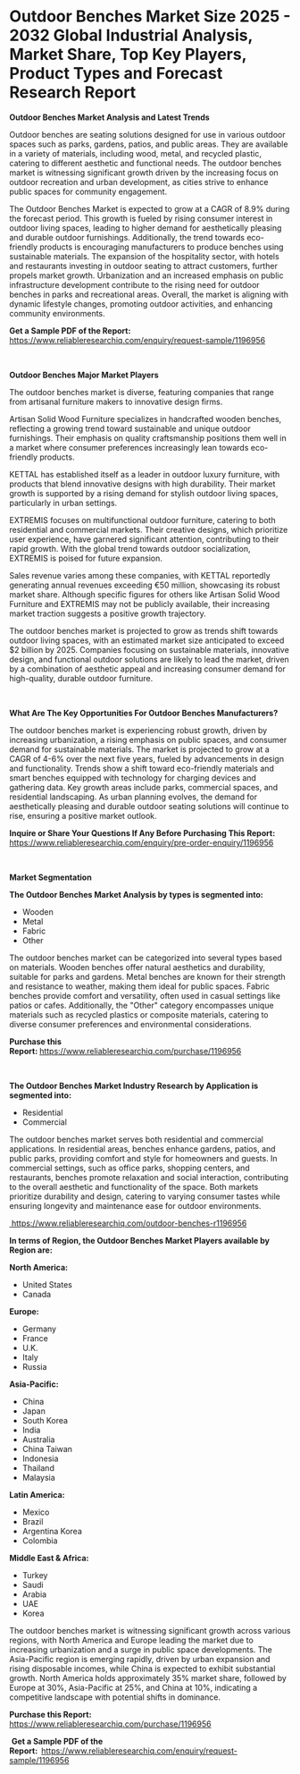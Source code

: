 <p><h1>Outdoor Benches Market Size 2025 - 2032 Global Industrial Analysis, Market Share, Top Key Players, Product Types and Forecast Research Report</h1></p><p><strong>Outdoor Benches Market Analysis and Latest Trends</strong></p>
<p><p>Outdoor benches are seating solutions designed for use in various outdoor spaces such as parks, gardens, patios, and public areas. They are available in a variety of materials, including wood, metal, and recycled plastic, catering to different aesthetic and functional needs. The outdoor benches market is witnessing significant growth driven by the increasing focus on outdoor recreation and urban development, as cities strive to enhance public spaces for community engagement.</p><p>The Outdoor Benches Market is expected to grow at a CAGR of 8.9% during the forecast period. This growth is fueled by rising consumer interest in outdoor living spaces, leading to higher demand for aesthetically pleasing and durable outdoor furnishings. Additionally, the trend towards eco-friendly products is encouraging manufacturers to produce benches using sustainable materials. The expansion of the hospitality sector, with hotels and restaurants investing in outdoor seating to attract customers, further propels market growth. Urbanization and an increased emphasis on public infrastructure development contribute to the rising need for outdoor benches in parks and recreational areas. Overall, the market is aligning with dynamic lifestyle changes, promoting outdoor activities, and enhancing community environments.</p></p>
<p><strong>Get a Sample PDF of the Report:&nbsp;</strong> <a href="https://www.reliableresearchiq.com/enquiry/request-sample/1196956?utm_campaign=3124&utm_medium=2&utm_source=Github&utm_content=ia&utm_term=15042025&utm_id=outdoor-benches">https://www.reliableresearchiq.com/enquiry/request-sample/1196956</a></p>
<p>&nbsp;</p>
<p><strong>Outdoor Benches Major Market Players</strong></p>
<p><p>The outdoor benches market is diverse, featuring companies that range from artisanal furniture makers to innovative design firms. </p><p>Artisan Solid Wood Furniture specializes in handcrafted wooden benches, reflecting a growing trend toward sustainable and unique outdoor furnishings. Their emphasis on quality craftsmanship positions them well in a market where consumer preferences increasingly lean towards eco-friendly products. </p><p>KETTAL has established itself as a leader in outdoor luxury furniture, with products that blend innovative designs with high durability. Their market growth is supported by a rising demand for stylish outdoor living spaces, particularly in urban settings. </p><p>EXTREMIS focuses on multifunctional outdoor furniture, catering to both residential and commercial markets. Their creative designs, which prioritize user experience, have garnered significant attention, contributing to their rapid growth. With the global trend towards outdoor socialization, EXTREMIS is poised for future expansion.</p><p>Sales revenue varies among these companies, with KETTAL reportedly generating annual revenues exceeding €50 million, showcasing its robust market share. Although specific figures for others like Artisan Solid Wood Furniture and EXTREMIS may not be publicly available, their increasing market traction suggests a positive growth trajectory.</p><p>The outdoor benches market is projected to grow as trends shift towards outdoor living spaces, with an estimated market size anticipated to exceed $2 billion by 2025. Companies focusing on sustainable materials, innovative design, and functional outdoor solutions are likely to lead the market, driven by a combination of aesthetic appeal and increasing consumer demand for high-quality, durable outdoor furniture.</p></p>
<p>&nbsp;</p>
<p><strong>What Are The Key Opportunities For Outdoor Benches Manufacturers?</strong></p>
<p><p>The outdoor benches market is experiencing robust growth, driven by increasing urbanization, a rising emphasis on public spaces, and consumer demand for sustainable materials. The market is projected to grow at a CAGR of 4-6% over the next five years, fueled by advancements in design and functionality. Trends show a shift toward eco-friendly materials and smart benches equipped with technology for charging devices and gathering data. Key growth areas include parks, commercial spaces, and residential landscaping. As urban planning evolves, the demand for aesthetically pleasing and durable outdoor seating solutions will continue to rise, ensuring a positive market outlook.</p></p>
<p><strong>Inquire or Share Your Questions If Any Before Purchasing This Report:</strong> <a href="https://www.reliableresearchiq.com/enquiry/pre-order-enquiry/1196956?utm_campaign=3124&utm_medium=2&utm_source=Github&utm_content=ia&utm_term=15042025&utm_id=outdoor-benches">https://www.reliableresearchiq.com/enquiry/pre-order-enquiry/1196956</a></p>
<p>&nbsp;</p>
<p><strong>Market Segmentation</strong></p>
<p><strong>The Outdoor Benches Market Analysis by types is segmented into:</strong></p>
<p><ul><li>Wooden</li><li>Metal</li><li>Fabric</li><li>Other</li></ul></p>
<p><p>The outdoor benches market can be categorized into several types based on materials. Wooden benches offer natural aesthetics and durability, suitable for parks and gardens. Metal benches are known for their strength and resistance to weather, making them ideal for public spaces. Fabric benches provide comfort and versatility, often used in casual settings like patios or cafes. Additionally, the "Other" category encompasses unique materials such as recycled plastics or composite materials, catering to diverse consumer preferences and environmental considerations.</p></p>
<p><strong>Purchase this Report:&nbsp;</strong><a href="https://www.reliableresearchiq.com/purchase/1196956?utm_campaign=3124&utm_medium=2&utm_source=Github&utm_content=ia&utm_term=15042025&utm_id=outdoor-benches">https://www.reliableresearchiq.com/purchase/1196956</a></p>
<p>&nbsp;</p>
<p><strong>The Outdoor Benches Market Industry Research by Application is segmented into:</strong></p>
<p><ul><li>Residential</li><li>Commercial</li></ul></p>
<p><p>The outdoor benches market serves both residential and commercial applications. In residential areas, benches enhance gardens, patios, and public parks, providing comfort and style for homeowners and guests. In commercial settings, such as office parks, shopping centers, and restaurants, benches promote relaxation and social interaction, contributing to the overall aesthetic and functionality of the space. Both markets prioritize durability and design, catering to varying consumer tastes while ensuring longevity and maintenance ease for outdoor environments.</p></p>
<p><a href="https://www.reliableresearchiq.com/outdoor-benches-r1196956?utm_campaign=3124&utm_medium=2&utm_source=Github&utm_content=ia&utm_term=15042025&utm_id=outdoor-benches">&nbsp;https://www.reliableresearchiq.com/outdoor-benches-r1196956</a></p>
<p><strong>In terms of Region, the Outdoor Benches Market Players available by Region are:</strong></p>
<p>
    <p> <strong> North America: </strong>
        <ul>
            <li>United States</li>
            <li>Canada</li>
        </ul>
        </p> 
    <p> <strong> Europe: </strong>
        <ul>
            <li>Germany</li>
            <li>France</li>
            <li>U.K.</li>
            <li>Italy</li>
            <li>Russia</li>
        </ul>
        </p> 
    <p> <strong> Asia-Pacific: </strong>
        <ul>
            <li>China</li>
            <li>Japan</li>
            <li>South Korea</li>
            <li>India</li>
            <li>Australia</li>
            <li>China Taiwan</li>
            <li>Indonesia</li>
            <li>Thailand</li>
            <li>Malaysia</li>
        </ul>
        </p> 
    <p> <strong> Latin America: </strong>
        <ul>
            <li>Mexico</li>
            <li>Brazil</li>
            <li>Argentina Korea</li>
            <li>Colombia</li>
        </ul>
        </p> 
    <p> <strong> Middle East & Africa: </strong>
        <ul>
            <li>Turkey</li>
            <li>Saudi</li>
            <li>Arabia</li>
            <li>UAE</li>
            <li>Korea</li>
        </ul>
    </p>
    </p>
<p><p>The outdoor benches market is witnessing significant growth across various regions, with North America and Europe leading the market due to increasing urbanization and a surge in public space developments. The Asia-Pacific region is emerging rapidly, driven by urban expansion and rising disposable incomes, while China is expected to exhibit substantial growth. North America holds approximately 35% market share, followed by Europe at 30%, Asia-Pacific at 25%, and China at 10%, indicating a competitive landscape with potential shifts in dominance.</p></p>
<p><strong>Purchase this Report: </strong><a href="https://www.reliableresearchiq.com/purchase/1196956?utm_campaign=3124&utm_medium=2&utm_source=Github&utm_content=ia&utm_term=15042025&utm_id=outdoor-benches">https://www.reliableresearchiq.com/purchase/1196956</a></p>
<p>&nbsp;<strong>Get a Sample PDF of the Report:&nbsp;&nbsp;</strong><a href="https://www.reliableresearchiq.com/enquiry/request-sample/1196956?utm_campaign=3124&utm_medium=2&utm_source=Github&utm_content=ia&utm_term=15042025&utm_id=outdoor-benches">https://www.reliableresearchiq.com/enquiry/request-sample/1196956</a></p>
<p><strong></strong></p>
<p><p></p><p></p><p></p></p>